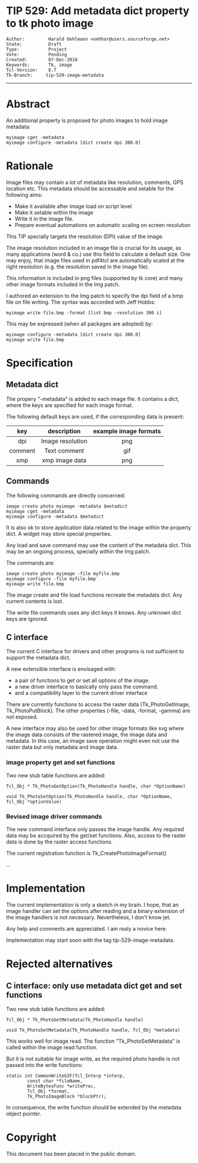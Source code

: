 # TIP 529: Add metadata dict property to tk photo image
	Author:         Harald Oehlmann <oehhar@users.sourceforge.net>
	State:          Draft
	Type:           Project
	Vote:           Pending
	Created:        07-Dec-2018
	Keywords:       Tk, image
	Tcl-Version:    8.7
	Tk-Branch:     tip-529-image-metadata
-----

# Abstract

An additional property is proposed for photo images to hold image metadata:

    myimage cget -metadata
    myimage configure -metadata [dict create dpi 300.0]


# Rationale

Image files may contain a lot of metadata like resolution, comments, GPS location etc.
This metadata should be accessable and setable for the following aims:

   *   Make it available after image load on script level
   *   Make it setable within the image
   *   Write it in the image file.
   *   Prepare eventual automations on automatic scaling on screen resolution

This TIP specially targets the resolution (DPI) value of the image.

The image resolution included in an image file is crucial for its usage, as many applications (word & co.) use this field to calculate a default size.
One may enjoy, that image files used in pdf4tcl are automatically scaled at the right resolution (e.g. the resolution saved in the image file).

This information is included in png files (supported by tk core) and many other image formats included in the Img patch.

I authored an extension to the Img patch to specify the dpi field of a bmp file on file writing. The syntax was accorded with Jeff Hobbs:

    myimage write file.bmp -format [list bmp -resolution 300 i]

This may be expressed (when all packages are adopted) by:

    myimage configure -metadata [dict create dpi 300.0]
    myimage write file.bmp

# Specification

## Metadata dict

The propery "-metadata" is added to each image file.
It contains a dict, where the keys are specified for each image format.

The following default keys are used, if the corresponding data is present:

| key     | description      | example image formats |
|:-------:|:----------------:|:---------------------:|
| dpi     | Image resolution | png                   |
| comment | Text comment     | gif                   |
| xmp     | xmp image data   | png                   |

## Commands

The following commands are directly concerned:

    image create photo myimage -metadata $metadict
    myimage cget -metadata
    myimage configure -metadata $metadict

It is also ok to store application data related to the image within the property dict. A widget may store special properties.

Any load and save command may use the content of the metadata dict.
This may be an ongoing process, specially within the Img patch.

The commands are:

    image create photo myimage -file myfile.bmp
    myimage configure -file myfile.bmp
    myimage write file.bmp

The image create and file load functions recreate the metadata dict.
Any current contents is lost.

The write file commands uses any dict keys it knows.
Any unknown dict keys are ignored.

## C interface

The current C interface for drivers and other programs is not sufficient to support the metadata dict.

A new extensible interface is envisaged with:

   *   a pair of functions to get or set all options of the image.
   *   a new driver interface to basically only pass the command.
   *   and a compatibility layer to the current driver interface

There are currently functions to access the raster data (Tk_PhotoGetImage, Tk_PhotoPutBlock).
The other properties (-file, -data, -format, -gamma) are not exposed.

A new interface may also be used for other image formats like svg where the image data consists of the rastered image, the image data and metadata.
In this case, an image save operation might even not use the raster data but only metadata and image data.

### image property get and set functions

Two new stub table functions are added:

    Tcl_Obj * Tk_PhotoGetOption(Tk_PhotoHandle handle, char *OptionName)

    void Tk_PhotoSetOption(Tk_PhotoHandle handle, char *OptionName, Tcl_Obj *optionValue)

### Revised image driver commands

The new command interface only passes the image handle. Any required data may be accquired by the get/set functions. Also, access to the raster data is done by the raster access functions.

The current registration function is
    Tk_CreatePhotoImageFormat()

...


# Implementation

The current implementation is only a sketch in my brain.
I hope, that an image handler can set the options after reading and a binary extension of the image handlers is not necessary.
Nevertheless, I don't know jet.

Any help and comments are appreciated.
I am realy a novice here.

Implementation may start soon with the tag tip-529-image-metadata.

# Rejected alternatives

## C interface: only use metadata dict get and set functions

Two new stub table functions are added:

    Tcl_Obj * Tk_PhotoGetMetadata(Tk_PhotoHandle handle)

    void Tk_PhotoSetMetadata(Tk_PhotoHandle handle, Tcl_Obj *metadata)

This works well for image read. The function "Tk_PhotoSetMetadata" is called within the image read function.

But it is not suitable for image write, as the required photo handle is not passed into the write functions:

    static int CommonWriteGIF(Tcl_Interp *interp,
            const char *fileName,
            WriteBytesFunc *writeProc,
            Tcl_Obj *format,
            Tk_PhotoImageBlock *blockPtr);

In consequence, the write function should be extended by the metadata object pointer.

# Copyright

This document has been placed in the public domain.
